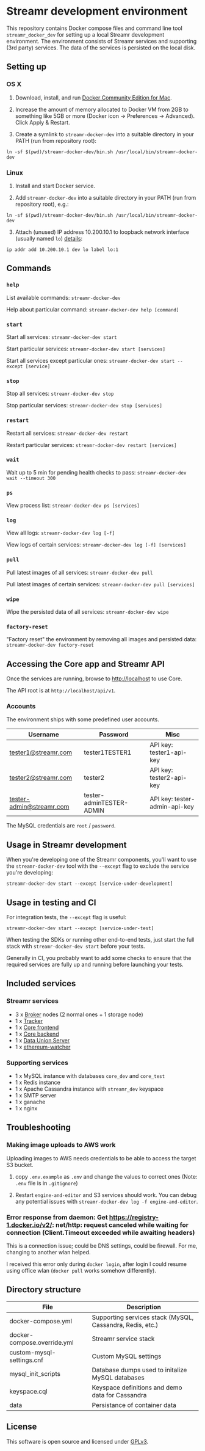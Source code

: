 # Streamr development environment

This repository contains Docker compose files and command line tool `streamr_docker_dev` for setting up a local Streamr development environment. The environment consists of Streamr services and supporting (3rd party) services. The data of the services is persisted on the local disk.

## Setting up

### OS X

1. Download, install, and run [Docker Community Edition for Mac](https://store.docker.com/editions/community/docker-ce-desktop-mac).

2. Increase the amount of memory allocated to Docker VM from 2GB to something
   like 5GB or more (Docker icon -> Preferences -> Advanced). Click Apply & Restart.

3. Create a symlink to `streamr-docker-dev` into a suitable directory in your PATH (run from repository root):
```
ln -sf $(pwd)/streamr-docker-dev/bin.sh /usr/local/bin/streamr-docker-dev
```

### Linux

1. Install and start Docker service.

2. Add `streamr-docker-dev` into a suitable directory in your PATH (run from repository root), e.g.:
```
ln -sf $(pwd)/streamr-docker-dev/bin.sh /usr/local/bin/streamr-docker-dev
```

3.  Attach (unused) IP address 10.200.10.1 to loopback network interface (usually named `lo`)
[details](https://docs.docker.com/docker-for-mac/networking/#use-cases-and-workarounds):
```
ip addr add 10.200.10.1 dev lo label lo:1
```

## Commands

### `help`

List available commands: `streamr-docker-dev`

Help about particular command: `streamr-docker-dev help [command]`

### `start`

Start all services: `streamr-docker-dev start`

Start particular services: `streamr-docker-dev start [services]`

Start all services except particular ones: `streamr-docker-dev start --except [service]`

### `stop`

Stop all services: `streamr-docker-dev stop`

Stop particular services: `streamr-docker-dev stop [services]`

### `restart`

Restart all services: `streamr-docker-dev restart`

Restart particular services: `streamr-docker-dev restart [services]`

### `wait`

Wait up to 5 min for pending health checks to pass: `streamr-docker-dev wait --timeout 300`

### `ps`

View process list: `streamr-docker-dev ps [services]`

### `log`

View all logs: `streamr-docker-dev log [-f]`

View logs of certain services: `streamr-docker-dev log [-f] [services]`

### `pull`

Pull latest images of all services: `streamr-docker-dev pull`

Pull latest images of certain services: `streamr-docker-dev pull [services]`

### `wipe`

Wipe the persisted data of all services: `streamr-docker-dev wipe`

### `factory-reset`

"Factory reset" the environment by removing all images and persisted data: `streamr-docker-dev factory-reset` 

## Accessing the Core app and Streamr API

Once the services are running, browse to [http://localhost](http://localhost) to use Core.

The API root is at `http://localhost/api/v1`.

### Accounts

The environment ships with some predefined user accounts.

| Username                 | Password                 | Misc                                                       |
|--------------------------|--------------------------|------------------------------------------------------------|
| tester1@streamr.com      | tester1TESTER1           | API key:  tester1-api-key                                  |
| tester2@streamr.com      | tester2                  | API key:  tester2-api-key                                  |
| tester-admin@streamr.com | tester-adminTESTER-ADMIN | API key:  tester-admin-api-key                             |

The MySQL credentials are `root` / `password`.

## Usage in Streamr development

When you're developing one of the Streamr components, you'll want to use the `streamr-docker-dev` tool with the `--except` flag to exclude the service you're developing:

```
streamr-docker-dev start --except [service-under-development]
```

## Usage in testing and CI

For integration tests, the `--except` flag is useful: 

```
streamr-docker-dev start --except [service-under-test]
```

When testing the SDKs or running other end-to-end tests, just start the full stack with `streamr-docker-dev start` before your tests.

Generally in CI, you probably want to add some checks to ensure that the required services are fully up and running before launching your tests.

## Included services

### Streamr services
- 3 x [Broker](https://github.com/streamr-dev/broker) nodes (2 normal ones + 1 storage node)
- 1 x [Tracker](https://github.com/streamr-dev/network)
- 1 x [Core frontend](https://github.com/streamr-dev/streamr-platform/app)
- 1 x [Core backend](https://github.com/streamr-dev/engine-and-editor)
- 1 x [Data Union Server](https://github.com/streamr-dev/streamr-community-products)
- 1 x [ethereum-watcher](https://github.com/streamr-dev/streamr-ethereum-watcher)

### Supporting services
- 1 x MySQL instance with databases `core_dev` and `core_test`
- 1 x Redis instance
- 1 x Apache Cassandra instance with `streamr_dev` keyspace
- 1 x SMTP server
- 1 x ganache
- 1 x nginx

## Troubleshooting

### Making image uploads to AWS work

Uploading images to AWS needs credentials to be able to access the target S3 bucket.

1. copy `.env.example` as `.env` and change the values to correct ones
(Note: `.env` file is in `.gitignore`)

2. Restart `engine-and-editor` and S3 services should work. You can debug any
   potential issues with `streamr-docker-dev log -f engine-and-editor`.

### Error response from daemon: Get https://registry-1.docker.io/v2/: net/http: request canceled while waiting for connection (Client.Timeout exceeded while awaiting headers)

This is a connection issue; could be DNS settings, could be firewall. For me, changing to another wlan helped.

I received this error only during `docker login`, after login I could resume using office wlan (`docker pull` works somehow differently).

## Directory structure

| File                        | Description                                                    |
|-----------------------------|----------------------------------------------------------------|
| docker-compose.yml          | Supporting services stack (MySQL, Cassandra, Redis, etc.)      |
| docker-compose.override.yml | Streamr service stack                                          |
| custom-mysql-settings.cnf   | Custom MySQL settings                                          |
| mysql\_init\_scripts        | Database dumps used to initalize MySQL databases               |
| keyspace.cql                | Keyspace definitions and demo data for Cassandra               |
| data                        | Persistance of container data                                  |

## License

This software is open source and licensed under [GPLv3](https://www.gnu.org/licenses/gpl.html).

